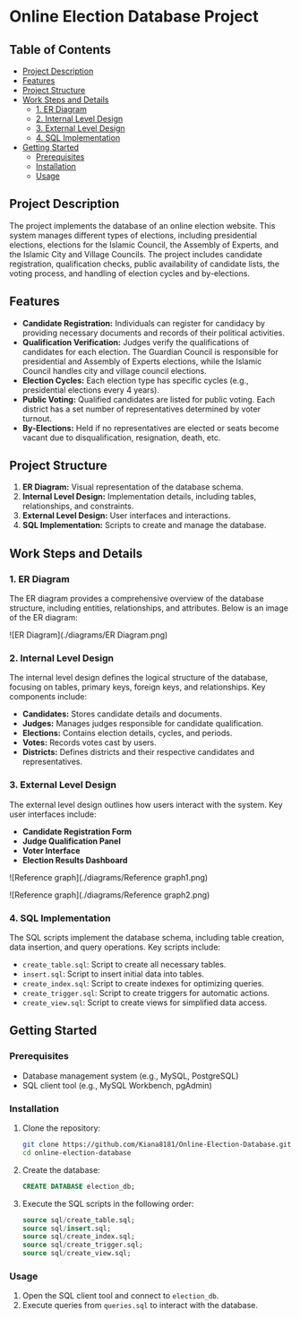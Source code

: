 # Online Election Database Project

## Table of Contents
- [Project Description](#project-description)
- [Features](#features)
- [Project Structure](#project-structure)
- [Work Steps and Details](#work-steps-and-details)
  - [1. ER Diagram](#1-er-diagram)
  - [2. Internal Level Design](#2-internal-level-design)
  - [3. External Level Design](#3-external-level-design)
  - [4. SQL Implementation](#4-sql-implementation)
- [Getting Started](#getting-started)
  - [Prerequisites](#prerequisites)
  - [Installation](#installation)
  - [Usage](#usage)

## Project Description
The project implements the database of an online election website. This system manages different types of elections, including presidential elections, elections for the Islamic Council, the Assembly of Experts, and the Islamic City and Village Councils. The project includes candidate registration, qualification checks, public availability of candidate lists, the voting process, and handling of election cycles and by-elections.

## Features
- **Candidate Registration:** Individuals can register for candidacy by providing necessary documents and records of their political activities.
- **Qualification Verification:** Judges verify the qualifications of candidates for each election. The Guardian Council is responsible for presidential and Assembly of Experts elections, while the Islamic Council handles city and village council elections.
- **Election Cycles:** Each election type has specific cycles (e.g., presidential elections every 4 years).
- **Public Voting:** Qualified candidates are listed for public voting. Each district has a set number of representatives determined by voter turnout.
- **By-Elections:** Held if no representatives are elected or seats become vacant due to disqualification, resignation, death, etc.

## Project Structure
1. **ER Diagram:** Visual representation of the database schema.
2. **Internal Level Design:** Implementation details, including tables, relationships, and constraints.
3. **External Level Design:** User interfaces and interactions.
4. **SQL Implementation:** Scripts to create and manage the database.

## Work Steps and Details
### 1. ER Diagram
The ER diagram provides a comprehensive overview of the database structure, including entities, relationships, and attributes. Below is an image of the ER diagram:

![ER Diagram](./diagrams/ER Diagram.png)

### 2. Internal Level Design
The internal level design defines the logical structure of the database, focusing on tables, primary keys, foreign keys, and relationships. Key components include:
- **Candidates:** Stores candidate details and documents.
- **Judges:** Manages judges responsible for candidate qualification.
- **Elections:** Contains election details, cycles, and periods.
- **Votes:** Records votes cast by users.
- **Districts:** Defines districts and their respective candidates and representatives.

### 3. External Level Design
The external level design outlines how users interact with the system. Key user interfaces include:
- **Candidate Registration Form**
- **Judge Qualification Panel**
- **Voter Interface**
- **Election Results Dashboard**

![Reference graph](./diagrams/Reference graph1.png)

![Reference graph](./diagrams/Reference graph2.png)

### 4. SQL Implementation
The SQL scripts implement the database schema, including table creation, data insertion, and query operations. Key scripts include:
- `create_table.sql`: Script to create all necessary tables.
- `insert.sql`: Script to insert initial data into tables.
- `create_index.sql`: Script to create indexes for optimizing queries.
- `create_trigger.sql`: Script to create triggers for automatic actions.
- `create_view.sql`: Script to create views for simplified data access.

## Getting Started
### Prerequisites
- Database management system (e.g., MySQL, PostgreSQL)
- SQL client tool (e.g., MySQL Workbench, pgAdmin)

### Installation
1. Clone the repository:
    ```bash
    git clone https://github.com/Kiana8181/Online-Election-Database.git
    cd online-election-database
    ```
2. Create the database:
    ```sql
    CREATE DATABASE election_db;
    ```
3. Execute the SQL scripts in the following order:
    ```sql
    source sql/create_table.sql;
    source sql/insert.sql;
    source sql/create_index.sql;
    source sql/create_trigger.sql;
    source sql/create_view.sql;
    ```

### Usage
1. Open the SQL client tool and connect to `election_db`.
2. Execute queries from `queries.sql` to interact with the database.
